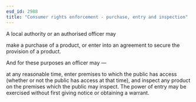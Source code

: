 ```yaml
---
esd_id: 2988
title: "Consumer rights enforcement - purchase, entry and inspection"
---
```


A local authority or an authorised officer may 

make a purchase of a product, or
 enter into an agreement to secure the provision of a product.

And for these purposes an officer may —

at any reasonable time, enter premises to which the public has access (whether or not the public has access at that time), and
 inspect any product on the premises which the public may inspect.
The power of entry may be exercised without first giving notice or obtaining a warrant.

